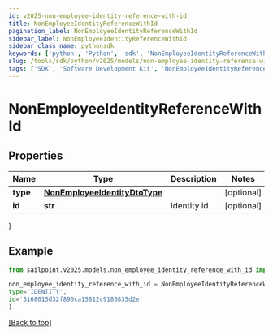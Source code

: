 ```yaml
---
id: v2025-non-employee-identity-reference-with-id
title: NonEmployeeIdentityReferenceWithId
pagination_label: NonEmployeeIdentityReferenceWithId
sidebar_label: NonEmployeeIdentityReferenceWithId
sidebar_class_name: pythonsdk
keywords: ['python', 'Python', 'sdk', 'NonEmployeeIdentityReferenceWithId', 'V2025NonEmployeeIdentityReferenceWithId'] 
slug: /tools/sdk/python/v2025/models/non-employee-identity-reference-with-id
tags: ['SDK', 'Software Development Kit', 'NonEmployeeIdentityReferenceWithId', 'V2025NonEmployeeIdentityReferenceWithId']
---
```


# NonEmployeeIdentityReferenceWithId


## Properties

Name | Type | Description | Notes
------------ | ------------- | ------------- | -------------
**type** | [**NonEmployeeIdentityDtoType**](non-employee-identity-dto-type) |  | [optional] 
**id** | **str** | Identity id | [optional] 
}

## Example

```python
from sailpoint.v2025.models.non_employee_identity_reference_with_id import NonEmployeeIdentityReferenceWithId

non_employee_identity_reference_with_id = NonEmployeeIdentityReferenceWithId(
type='IDENTITY',
id='5168015d32f890ca15812c9180835d2e'
)

```
[[Back to top]](#) 

